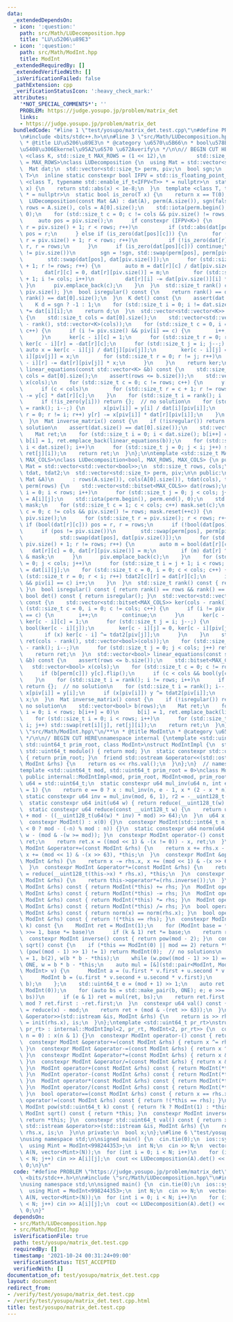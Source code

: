 ```yaml
---
data:
  _extendedDependsOn:
  - icon: ':question:'
    path: src/Math/LUDecomposition.hpp
    title: "LU\u5206\u89E3"
  - icon: ':question:'
    path: src/Math/ModInt.hpp
    title: ModInt
  _extendedRequiredBy: []
  _extendedVerifiedWith: []
  _isVerificationFailed: false
  _pathExtension: cpp
  _verificationStatusIcon: ':heavy_check_mark:'
  attributes:
    '*NOT_SPECIAL_COMMENTS*': ''
    PROBLEM: https://judge.yosupo.jp/problem/matrix_det
    links:
    - https://judge.yosupo.jp/problem/matrix_det
  bundledCode: "#line 1 \"test/yosupo/matrix_det.test.cpp\"\n#define PROBLEM \"https://judge.yosupo.jp/problem/matrix_det\"\
    \n#include <bits/stdc++.h>\n\n#line 3 \"src/Math/LUDecomposition.hpp\"\n/**\n\
    \ * @title LU\u5206\u89E3\n * @category \u6570\u5B66\n * bool\u578B\u306E\u5834\
    \u5408\u306Ekernel\u95A2\u6570 \u672Averify\n */\n\n// BEGIN CUT HERE\n\ntemplate\
    \ <class K, std::size_t MAX_ROWS = (1 << 12),\n          std::size_t MAX_COLS\
    \ = MAX_ROWS>\nclass LUDecomposition {\n  using Mat = std::vector<std::vector<K>>;\n\
    \  Mat dat;\n  std::vector<std::size_t> perm, piv;\n  bool sgn;\n  template <class\
    \ T>\n  inline static constexpr bool IFPV = std::is_floating_point_v<T>;\n  template\
    \ <class T, typename std::enable_if_t<IFPV<T>> * = nullptr>\n  static bool is_zero(T\
    \ x) {\n    return std::abs(x) < 1e-8;\n  }\n  template <class T, typename std::enable_if_t<!IFPV<T>>\
    \ * = nullptr>\n  static bool is_zero(T x) {\n    return x == T(0);\n  }\n\n public:\n\
    \  LUDecomposition(const Mat &A) : dat(A), perm(A.size()), sgn(false) {\n    std::size_t\
    \ rows = A.size(), cols = A[0].size();\n    std::iota(perm.begin(), perm.end(),\
    \ 0);\n    for (std::size_t c = 0; c != cols && piv.size() != rows; c++) {\n \
    \     auto pos = piv.size();\n      if constexpr (IFPV<K>) {\n        for (std::size_t\
    \ r = piv.size() + 1; r < rows; r++)\n          if (std::abs(dat[pos][c]) < std::abs(dat[r][c]))\
    \ pos = r;\n      } else if (is_zero(dat[pos][c])) {\n        for (std::size_t\
    \ r = piv.size() + 1; r < rows; r++)\n          if (!is_zero(dat[r][c])) pos =\
    \ r, r = rows;\n      }\n      if (is_zero(dat[pos][c])) continue;\n      if (pos\
    \ != piv.size())\n        sgn = !sgn, std::swap(perm[pos], perm[piv.size()]),\n\
    \        std::swap(dat[pos], dat[piv.size()]);\n      for (std::size_t r = piv.size()\
    \ + 1; r != rows; r++) {\n        auto m = dat[r][c] / dat[piv.size()][c];\n \
    \       dat[r][c] = 0, dat[r][piv.size()] = m;\n        for (std::size_t i = c\
    \ + 1; i != cols; i++)\n          dat[r][i] -= dat[piv.size()][i] * m;\n     \
    \ }\n      piv.emplace_back(c);\n    }\n  }\n  std::size_t rank() const { return\
    \ piv.size(); }\n  bool isregular() const {\n    return rank() == dat.size() &&\
    \ rank() == dat[0].size();\n  }\n  K det() const {\n    assert(dat.size() == dat[0].size());\n\
    \    K d = sgn ? -1 : 1;\n    for (std::size_t i = 0; i != dat.size(); i++) d\
    \ *= dat[i][i];\n    return d;\n  }\n  std::vector<std::vector<K>> kernel() const\
    \ {\n    std::size_t cols = dat[0].size();\n    std::vector<std::vector<K>> ker(cols\
    \ - rank(), std::vector<K>(cols));\n    for (std::size_t c = 0, i = 0; c != cols;\
    \ c++) {\n      if (i != piv.size() && piv[i] == c) {\n        i++;\n        continue;\n\
    \      }\n      ker[c - i][c] = 1;\n      for (std::size_t r = 0; r != i; r++)\
    \ ker[c - i][r] = -dat[r][c];\n      for (std::size_t j = i; j--;) {\n       \
    \ auto x = ker[c - i][j] / dat[j][piv[j]];\n        ker[c - i][j] = 0, ker[c -\
    \ i][piv[j]] = x;\n        for (std::size_t r = 0; r != j; r++)\n          ker[c\
    \ - i][r] -= dat[r][piv[j]] * x;\n      }\n    }\n    return ker;\n  }\n  std::vector<K>\
    \ linear_equations(const std::vector<K> &b) const {\n    std::size_t rows = dat.size(),\
    \ cols = dat[0].size();\n    assert(rows <= b.size());\n    std::vector<K> y(rows),\
    \ x(cols);\n    for (std::size_t c = 0; c != rows; c++) {\n      y[c] += b[perm[c]];\n\
    \      if (c < cols)\n        for (std::size_t r = c + 1; r != rows; r++) y[r]\
    \ -= y[c] * dat[r][c];\n    }\n    for (std::size_t i = rank(); i != rows; i++)\n\
    \      if (!is_zero(y[i])) return {};  // no solution\n    for (std::size_t i\
    \ = rank(); i--;) {\n      x[piv[i]] = y[i] / dat[i][piv[i]];\n      for (std::size_t\
    \ r = 0; r != i; r++) y[r] -= x[piv[i]] * dat[r][piv[i]];\n    }\n    return x;\n\
    \  }\n  Mat inverse_matrix() const {\n    if (!isregular()) return {};  // no\
    \ solution\n    assert(dat.size() == dat[0].size());\n    std::vector<K> b(dat.size());\n\
    \    Mat ret;\n    for (std::size_t i = 0; i < dat.size(); b[i++] = 0)\n     \
    \ b[i] = 1, ret.emplace_back(linear_equations(b));\n    for (std::size_t i = 0;\
    \ i < dat.size(); i++)\n      for (std::size_t j = 0; j < i; j++) std::swap(ret[i][j],\
    \ ret[j][i]);\n    return ret;\n  }\n};\n\ntemplate <std::size_t MAX_ROWS, std::size_t\
    \ MAX_COLS>\nclass LUDecomposition<bool, MAX_ROWS, MAX_COLS> {\n public:\n  using\
    \ Mat = std::vector<std::vector<bool>>;\n  std::size_t rows, cols;\n  std::vector<std::bitset<MAX_ROWS>>\
    \ tdat, tdat2;\n  std::vector<std::size_t> perm, piv;\n\n public:\n  LUDecomposition(const\
    \ Mat &A)\n      : rows(A.size()), cols(A[0].size()), tdat(cols), tdat2(cols),\
    \ perm(rows) {\n    std::vector<std::bitset<MAX_COLS>> dat(rows);\n    for (std::size_t\
    \ i = 0; i < rows; i++)\n      for (std::size_t j = 0; j < cols; j++) dat[i][j]\
    \ = A[i][j];\n    std::iota(perm.begin(), perm.end(), 0);\n    std::bitset<MAX_COLS>\
    \ mask;\n    for (std::size_t c = 1; c < cols; c++) mask.set(c);\n    for (std::size_t\
    \ c = 0; c != cols && piv.size() != rows; mask.reset(++c)) {\n      auto pos =\
    \ piv.size();\n      for (std::size_t r = piv.size(); r < rows; r++)\n       \
    \ if (bool(dat[r][c])) pos = r, r = rows;\n      if (!bool(dat[pos][c])) continue;\n\
    \      if (pos != piv.size())\n        std::swap(perm[pos], perm[piv.size()]),\n\
    \            std::swap(dat[pos], dat[piv.size()]);\n      for (std::size_t r =\
    \ piv.size() + 1; r != rows; r++) {\n        auto m = bool(dat[r][c]);\n     \
    \   dat[r][c] = 0, dat[r][piv.size()] = m;\n        if (m) dat[r] ^= dat[piv.size()]\
    \ & mask;\n      }\n      piv.emplace_back(c);\n    }\n    for (std::size_t j\
    \ = 0; j < cols; j++)\n      for (std::size_t i = j + 1; i < rows; i++) tdat[j][i]\
    \ = dat[i][j];\n    for (std::size_t c = 0, i = 0; c < cols; c++) {\n      for\
    \ (std::size_t r = 0; r < i; r++) tdat2[c][r] = dat[r][c];\n      if (i != piv.size()\
    \ && piv[i] == c) i++;\n    }\n  }\n  std::size_t rank() const { return piv.size();\
    \ }\n  bool isregular() const { return rank() == rows && rank() == cols; }\n \
    \ bool det() const { return isregular(); }\n  std::vector<std::vector<bool>> kernel()\
    \ const {\n    std::vector<std::bitset<MAX_COLS>> ker(cols - rank());\n    for\
    \ (std::size_t c = 0, i = 0; c != cols; c++) {\n      if (i != piv.size() && piv[i]\
    \ == c) {\n        i++;\n        continue;\n      }\n      ker[c - i] = tdat2[c],\
    \ ker[c - i][c] = 1;\n      for (std::size_t j = i; j--;) {\n        auto x =\
    \ bool(ker[c - i][j]);\n        ker[c - i][j] = 0, ker[c - i][piv[j]] = x;\n \
    \       if (x) ker[c - i] ^= tdat2[piv[j]];\n      }\n    }\n    std::vector<std::vector<bool>>\
    \ ret(cols - rank(), std::vector<bool>(cols));\n    for (std::size_t i = cols\
    \ - rank(); i--;)\n      for (std::size_t j = 0; j < cols; j++) ret[i][j] = ker[i][j];\n\
    \    return ret;\n  }\n  std::vector<bool> linear_equations(const std::vector<bool>\
    \ &b) const {\n    assert(rows <= b.size());\n    std::bitset<MAX_COLS> y;\n \
    \   std::vector<bool> x(cols);\n    for (std::size_t c = 0; c != rows; c++) {\n\
    \      if (b[perm[c]]) y[c].flip();\n      if (c < cols && bool(y[c])) y ^= tdat[c];\n\
    \    }\n    for (std::size_t i = rank(); i != rows; i++)\n      if (bool(y[i]))\
    \ return {};  // no solution\n    for (std::size_t i = rank(); i--;) {\n     \
    \ x[piv[i]] = y[i];\n      if (x[piv[i]]) y ^= tdat2[piv[i]];\n    }\n    return\
    \ x;\n  }\n  Mat inverse_matrix() const {\n    if (!isregular()) return {};  //\
    \ no solution\n    std::vector<bool> b(rows);\n    Mat ret;\n    for (std::size_t\
    \ i = 0; i < rows; b[i++] = 0)\n      b[i] = 1, ret.emplace_back(linear_equations(b));\n\
    \    for (std::size_t i = 0; i < rows; i++)\n      for (std::size_t j = 0; j <\
    \ i; j++) std::swap(ret[i][j], ret[j][i]);\n    return ret;\n  }\n};\n#line 3\
    \ \"src/Math/ModInt.hpp\"\n/**\n * @title ModInt\n * @category \u6570\u5B66\n\
    \ */\n\n// BEGIN CUT HERE\nnamespace internal {\ntemplate <std::uint64_t mod,\
    \ std::uint64_t prim_root, class ModInt>\nstruct ModIntImpl {\n  static constexpr\
    \ std::uint64_t modulo() { return mod; }\n  static constexpr std::uint64_t pr_rt()\
    \ { return prim_root; }\n  friend std::ostream &operator<<(std::ostream &os, const\
    \ ModInt &rhs) {\n    return os << rhs.val();\n  }\n};\n}  // namespace internal\n\
    template <std::uint64_t mod, std::uint64_t prim_root = 0>\nclass ModInt\n    :\
    \ public internal::ModIntImpl<mod, prim_root, ModInt<mod, prim_root>> {\n  using\
    \ u64 = std::uint64_t;\n  static constexpr u64 mul_inv(u64 n, int e = 6, u64 x\
    \ = 1) {\n    return e == 0 ? x : mul_inv(n, e - 1, x * (2 - x * n));\n  }\n \
    \ static constexpr u64 inv = mul_inv(mod, 6, 1), r2 = -__uint128_t(mod) % mod;\n\
    \  static constexpr u64 init(u64 w) { return reduce(__uint128_t(w) * r2); }\n\
    \  static constexpr u64 reduce(const __uint128_t w) {\n    return u64(w >> 64)\
    \ + mod - ((__uint128_t(u64(w) * inv) * mod) >> 64);\n  }\n  u64 x;\n\n public:\n\
    \  constexpr ModInt() : x(0) {}\n  constexpr ModInt(std::int64_t n) : x(init(n\
    \ < 0 ? mod - (-n) % mod : n)) {}\n  static constexpr u64 norm(u64 w) { return\
    \ w - (mod & -(w >= mod)); }\n  constexpr ModInt operator-() const {\n    ModInt\
    \ ret;\n    return ret.x = ((mod << 1) & -(x != 0)) - x, ret;\n  }\n  constexpr\
    \ ModInt &operator+=(const ModInt &rhs) {\n    return x += rhs.x - (mod << 1),\
    \ x += (mod << 1) & -(x >> 63), *this;\n  }\n  constexpr ModInt &operator-=(const\
    \ ModInt &rhs) {\n    return x -= rhs.x, x += (mod << 1) & -(x >> 63), *this;\n\
    \  }\n  constexpr ModInt &operator*=(const ModInt &rhs) {\n    return this->x\
    \ = reduce(__uint128_t(this->x) * rhs.x), *this;\n  }\n  constexpr ModInt &operator/=(const\
    \ ModInt &rhs) {\n    return this->operator*=(rhs.inverse());\n  }\n  ModInt operator+(const\
    \ ModInt &rhs) const { return ModInt(*this) += rhs; }\n  ModInt operator-(const\
    \ ModInt &rhs) const { return ModInt(*this) -= rhs; }\n  ModInt operator*(const\
    \ ModInt &rhs) const { return ModInt(*this) *= rhs; }\n  ModInt operator/(const\
    \ ModInt &rhs) const { return ModInt(*this) /= rhs; }\n  bool operator==(const\
    \ ModInt &rhs) const { return norm(x) == norm(rhs.x); }\n  bool operator!=(const\
    \ ModInt &rhs) const { return !(*this == rhs); }\n  constexpr ModInt pow(std::uint64_t\
    \ k) const {\n    ModInt ret = ModInt(1);\n    for (ModInt base = *this; k; k\
    \ >>= 1, base *= base)\n      if (k & 1) ret *= base;\n    return ret;\n  }\n\
    \  constexpr ModInt inverse() const { return pow(mod - 2); }\n  constexpr ModInt\
    \ sqrt() const {\n    if (*this == ModInt(0) || mod == 2) return *this;\n    if\
    \ (pow((mod - 1) >> 1) != 1) return ModInt(0);  // no solutions\n    ModInt ONE\
    \ = 1, b(2), w(b * b - *this);\n    while (w.pow((mod - 1) >> 1) == ONE) b +=\
    \ ONE, w = b * b - *this;\n    auto mul = [&](std::pair<ModInt, ModInt> u, std::pair<ModInt,\
    \ ModInt> v) {\n      ModInt a = (u.first * v.first + u.second * v.second * w);\n\
    \      ModInt b = (u.first * v.second + u.second * v.first);\n      return std::make_pair(a,\
    \ b);\n    };\n    std::uint64_t e = (mod + 1) >> 1;\n    auto ret = std::make_pair(ONE,\
    \ ModInt(0));\n    for (auto bs = std::make_pair(b, ONE); e; e >>= 1, bs = mul(bs,\
    \ bs))\n      if (e & 1) ret = mul(ret, bs);\n    return ret.first.val() * 2 <\
    \ mod ? ret.first : -ret.first;\n  }\n  constexpr u64 val() const {\n    u64 ret\
    \ = reduce(x) - mod;\n    return ret + (mod & -(ret >> 63));\n  }\n  friend std::istream\
    \ &operator>>(std::istream &is, ModInt &rhs) {\n    return is >> rhs.x, rhs.x\
    \ = init(rhs.x), is;\n  }\n};\ntemplate <std::uint64_t pr_rt>\nstruct ModInt<2,\
    \ pr_rt> : internal::ModIntImpl<2, pr_rt, ModInt<2, pr_rt>> {\n  constexpr ModInt(std::int64_t\
    \ n = 0) : x(n & 1) {}\n  constexpr ModInt operator-() const { return *this; }\n\
    \  constexpr ModInt &operator+=(const ModInt &rhs) { return x ^= rhs.x, *this;\
    \ }\n  constexpr ModInt &operator-=(const ModInt &rhs) { return x ^= rhs.x, *this;\
    \ }\n  constexpr ModInt &operator*=(const ModInt &rhs) { return x &= rhs.x, *this;\
    \ }\n  constexpr ModInt &operator/=(const ModInt &rhs) { return x &= rhs.x, *this;\
    \ }\n  ModInt operator+(const ModInt &rhs) const { return ModInt(*this) += rhs;\
    \ }\n  ModInt operator-(const ModInt &rhs) const { return ModInt(*this) -= rhs;\
    \ }\n  ModInt operator*(const ModInt &rhs) const { return ModInt(*this) *= rhs;\
    \ }\n  ModInt operator/(const ModInt &rhs) const { return ModInt(*this) /= rhs;\
    \ }\n  bool operator==(const ModInt &rhs) const { return x == rhs.x; }\n  bool\
    \ operator!=(const ModInt &rhs) const { return !(*this == rhs); }\n  constexpr\
    \ ModInt pow(std::uint64_t k) const { return !k ? ModInt(1) : *this; }\n  constexpr\
    \ ModInt sqrt() const { return *this; }\n  constexpr ModInt inverse() const {\
    \ return *this; }\n  constexpr std::uint64_t val() const { return x; }\n  friend\
    \ std::istream &operator>>(std::istream &is, ModInt &rhs) {\n    return is >>\
    \ rhs.x, is;\n  }\n\n private:\n  bool x;\n};\n#line 6 \"test/yosupo/matrix_det.test.cpp\"\
    \nusing namespace std;\n\nsigned main() {\n  cin.tie(0);\n  ios::sync_with_stdio(0);\n\
    \  using Mint = ModInt<998244353>;\n  int N;\n  cin >> N;\n  vector<vector<Mint>>\
    \ A(N, vector<Mint>(N));\n  for (int i = 0; i < N; i++)\n    for (int j = 0; j\
    \ < N; j++) cin >> A[i][j];\n  cout << LUDecomposition(A).det() << endl;\n  return\
    \ 0;\n}\n"
  code: "#define PROBLEM \"https://judge.yosupo.jp/problem/matrix_det\"\n#include\
    \ <bits/stdc++.h>\n\n#include \"src/Math/LUDecomposition.hpp\"\n#include \"src/Math/ModInt.hpp\"\
    \nusing namespace std;\n\nsigned main() {\n  cin.tie(0);\n  ios::sync_with_stdio(0);\n\
    \  using Mint = ModInt<998244353>;\n  int N;\n  cin >> N;\n  vector<vector<Mint>>\
    \ A(N, vector<Mint>(N));\n  for (int i = 0; i < N; i++)\n    for (int j = 0; j\
    \ < N; j++) cin >> A[i][j];\n  cout << LUDecomposition(A).det() << endl;\n  return\
    \ 0;\n}"
  dependsOn:
  - src/Math/LUDecomposition.hpp
  - src/Math/ModInt.hpp
  isVerificationFile: true
  path: test/yosupo/matrix_det.test.cpp
  requiredBy: []
  timestamp: '2021-10-24 00:31:24+09:00'
  verificationStatus: TEST_ACCEPTED
  verifiedWith: []
documentation_of: test/yosupo/matrix_det.test.cpp
layout: document
redirect_from:
- /verify/test/yosupo/matrix_det.test.cpp
- /verify/test/yosupo/matrix_det.test.cpp.html
title: test/yosupo/matrix_det.test.cpp
---
```

